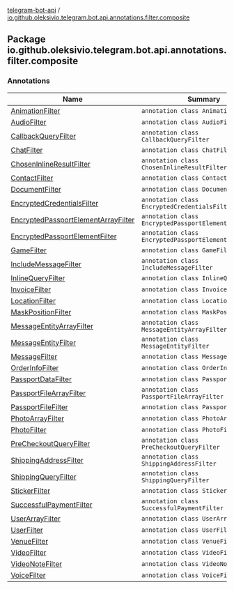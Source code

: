 [telegram-bot-api](../index.md) / [io.github.oleksivio.telegram.bot.api.annotations.filter.composite](./index.md)

## Package io.github.oleksivio.telegram.bot.api.annotations.filter.composite

### Annotations

| Name | Summary |
|---|---|
| [AnimationFilter](-animation-filter/index.md) | `annotation class AnimationFilter` |
| [AudioFilter](-audio-filter/index.md) | `annotation class AudioFilter` |
| [CallbackQueryFilter](-callback-query-filter/index.md) | `annotation class CallbackQueryFilter` |
| [ChatFilter](-chat-filter/index.md) | `annotation class ChatFilter` |
| [ChosenInlineResultFilter](-chosen-inline-result-filter/index.md) | `annotation class ChosenInlineResultFilter` |
| [ContactFilter](-contact-filter/index.md) | `annotation class ContactFilter` |
| [DocumentFilter](-document-filter/index.md) | `annotation class DocumentFilter` |
| [EncryptedCredentialsFilter](-encrypted-credentials-filter/index.md) | `annotation class EncryptedCredentialsFilter` |
| [EncryptedPassportElementArrayFilter](-encrypted-passport-element-array-filter/index.md) | `annotation class EncryptedPassportElementArrayFilter` |
| [EncryptedPassportElementFilter](-encrypted-passport-element-filter/index.md) | `annotation class EncryptedPassportElementFilter` |
| [GameFilter](-game-filter/index.md) | `annotation class GameFilter` |
| [IncludeMessageFilter](-include-message-filter/index.md) | `annotation class IncludeMessageFilter` |
| [InlineQueryFilter](-inline-query-filter/index.md) | `annotation class InlineQueryFilter` |
| [InvoiceFilter](-invoice-filter/index.md) | `annotation class InvoiceFilter` |
| [LocationFilter](-location-filter/index.md) | `annotation class LocationFilter` |
| [MaskPositionFilter](-mask-position-filter/index.md) | `annotation class MaskPositionFilter` |
| [MessageEntityArrayFilter](-message-entity-array-filter/index.md) | `annotation class MessageEntityArrayFilter` |
| [MessageEntityFilter](-message-entity-filter/index.md) | `annotation class MessageEntityFilter` |
| [MessageFilter](-message-filter/index.md) | `annotation class MessageFilter` |
| [OrderInfoFilter](-order-info-filter/index.md) | `annotation class OrderInfoFilter` |
| [PassportDataFilter](-passport-data-filter/index.md) | `annotation class PassportDataFilter` |
| [PassportFileArrayFilter](-passport-file-array-filter/index.md) | `annotation class PassportFileArrayFilter` |
| [PassportFileFilter](-passport-file-filter/index.md) | `annotation class PassportFileFilter` |
| [PhotoArrayFilter](-photo-array-filter/index.md) | `annotation class PhotoArrayFilter` |
| [PhotoFilter](-photo-filter/index.md) | `annotation class PhotoFilter` |
| [PreCheckoutQueryFilter](-pre-checkout-query-filter/index.md) | `annotation class PreCheckoutQueryFilter` |
| [ShippingAddressFilter](-shipping-address-filter/index.md) | `annotation class ShippingAddressFilter` |
| [ShippingQueryFilter](-shipping-query-filter/index.md) | `annotation class ShippingQueryFilter` |
| [StickerFilter](-sticker-filter/index.md) | `annotation class StickerFilter` |
| [SuccessfulPaymentFilter](-successful-payment-filter/index.md) | `annotation class SuccessfulPaymentFilter` |
| [UserArrayFilter](-user-array-filter/index.md) | `annotation class UserArrayFilter` |
| [UserFilter](-user-filter/index.md) | `annotation class UserFilter` |
| [VenueFilter](-venue-filter/index.md) | `annotation class VenueFilter` |
| [VideoFilter](-video-filter/index.md) | `annotation class VideoFilter` |
| [VideoNoteFilter](-video-note-filter/index.md) | `annotation class VideoNoteFilter` |
| [VoiceFilter](-voice-filter/index.md) | `annotation class VoiceFilter` |
